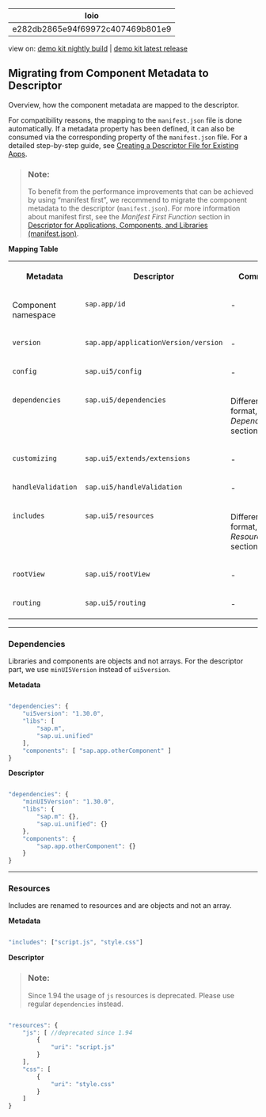 <!-- loioe282db2865e94f69972c407469b801e9 -->

| loio |
| -----|
| e282db2865e94f69972c407469b801e9 |

<div id="loio">

view on: [demo kit nightly build](https://sdk.openui5.org/nightly/#/topic/e282db2865e94f69972c407469b801e9) | [demo kit latest release](https://sdk.openui5.org/topic/e282db2865e94f69972c407469b801e9)</div>

## Migrating from Component Metadata to Descriptor

Overview, how the component metadata are mapped to the descriptor.

For compatibility reasons, the mapping to the `manifest.json` file is done automatically. If a metadata property has been defined, it can also be consumed via the corresponding property of the `manifest.json` file. For a detailed step-by-step guide, see [Creating a Descriptor File for Existing Apps](Creating_a_Descriptor_File_for_Existing_Apps_3a9baba.md).

> ### Note:  
> To benefit from the performance improvements that can be achieved by using “manifest first”, we recommend to migrate the component metadata to the descriptor \(`manifest.json`\). For more information about manifest first, see the *Manifest First Function* section in [Descriptor for Applications, Components, and Libraries \(manifest.json\)](Descriptor_for_Applications_Components_and_Libraries_manifest_json_be0cf40.md).

**Mapping Table**


<table>
<tr>
<th valign="top">

Metadata



</th>
<th valign="top">

Descriptor



</th>
<th valign="top">

Comment



</th>
</tr>
<tr>
<td valign="top">

Component namespace



</td>
<td valign="top">

`sap.app/id` 



</td>
<td valign="top">

\-



</td>
</tr>
<tr>
<td valign="top">

`version` 



</td>
<td valign="top">

`sap.app/applicationVersion/version` 



</td>
<td valign="top">

\-



</td>
</tr>
<tr>
<td valign="top">

`config` 



</td>
<td valign="top">

`sap.ui5/config` 



</td>
<td valign="top">

\-



</td>
</tr>
<tr>
<td valign="top">

`dependencies` 



</td>
<td valign="top">

`sap.ui5/dependencies` 



</td>
<td valign="top">

Different format, see *Dependencies* section below



</td>
</tr>
<tr>
<td valign="top">

`customizing` 



</td>
<td valign="top">

`sap.ui5/extends/extensions` 



</td>
<td valign="top">

\-



</td>
</tr>
<tr>
<td valign="top">

`handleValidation` 



</td>
<td valign="top">

`sap.ui5/handleValidation` 



</td>
<td valign="top">

\-



</td>
</tr>
<tr>
<td valign="top">

`includes` 



</td>
<td valign="top">

`sap.ui5/resources` 



</td>
<td valign="top">

Different format, see *Resources* section below



</td>
</tr>
<tr>
<td valign="top">

`rootView` 



</td>
<td valign="top">

`sap.ui5/rootView` 



</td>
<td valign="top">

\-



</td>
</tr>
<tr>
<td valign="top">

`routing` 



</td>
<td valign="top">

`sap.ui5/routing` 



</td>
<td valign="top">

\-



</td>
</tr>
</table>

***

### Dependencies

Libraries and components are objects and not arrays. For the descriptor part, we use `minUI5Version` instead of `ui5version`.

**Metadata** 

```js

"dependencies": {
    "ui5version": "1.30.0",
    "libs": [
        "sap.m",
        "sap.ui.unified"
    ],
    "components": [ "sap.app.otherComponent" ]
}
```

**Descriptor**

```js

"dependencies": {
    "minUI5Version": "1.30.0",
    "libs": {
        "sap.m": {},
        "sap.ui.unified": {}
    },
    "components": {
        "sap.app.otherComponent": {}
    }
}
```

***

### Resources

Includes are renamed to resources and are objects and not an array.

**Metadata**

```js

"includes": ["script.js", "style.css"]
```

**Descriptor**

> ### Note:  
> Since 1.94 the usage of `js` resources is deprecated. Please use regular `dependencies` instead.

```js

"resources": {
    "js": [ //deprecated since 1.94
        {
            "uri": "script.js"
        }
    ],
    "css": [
        {
            "uri": "style.css"
        }
    ]
}
```

